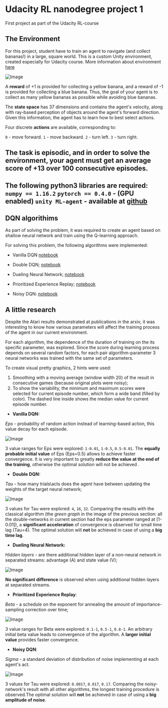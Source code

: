 # Udacity RL nanodegree project 1

First project as part of the Udacity RL-course


## The Environment


For this project, student have to train an agent to navigate (and collect bananas!) in a large, square world. This is a custom Unity environment, created especially for Udacity course. More information about environment [here](https://github.com/jknthn/unity-banana-navigation)

![Image](https://github.com/alex-f1tor/udacity_rl_project_one/blob/master/imgs/environment_sample.png)

A **reward** of +1 is provided for collecting a yellow banana, and a reward of -1 is provided for collecting a blue banana. Thus, the goal of your agent is to collect as many yellow bananas as possible while avoiding blue bananas.

The **state space** has 37 dimensions and contains the agent's velocity, along with ray-based perception of objects around the agent's forward direction. Given this information, the agent has to learn how to best select actions. 

Four discrete **actions** are available, corresponding to:

`0` - move forward.
`1` - move backward.
`2` - turn left.
`3` - turn right.

The task is episodic, and in order to solve the environment, your agent must get an average score of +13 over 100 consecutive episodes.
---
The following python3 libraries are required:
`numpy == 1.16.2`
`pytorch == 0.4.0` - (GPU enabled)
`unity ML-agent` - available at [github](https://github.com/Unity-Technologies/ml-agents/blob/master/docs/Installation.md)
---


## DQN algorithims

As part of solving the problem, it was required to create an agent based on shallow neural network and train using the Q-learning approach.

For solving this problem, the following algorithms were implemented:

* Vanilla DQN [notebook](https://github.com/alex-f1tor/udacity_rl_project_one/blob/master/Vanilla%20DQN/Navigation%20Vanilla-DQN.ipynb)

* Double DQN; [notebook](https://github.com/alex-f1tor/udacity_rl_project_one/blob/master/Double%20DQN/Navigation-DDQN.ipynb)

* Dueling Neural Network;  [notebook](https://github.com/alex-f1tor/udacity_rl_project_one/blob/master/Dueling%20Neural%20Network/Navigation%20Dueling-DQN.ipynb)

* Prioritized Experience Replay; [notebook](https://github.com/alex-f1tor/udacity_rl_project_one/blob/master/Prioritized%20Experience%20Replay/Navigation%20Prioritized%20Experience%20Replay.ipynb)

* Noisy DQN: [notebook](https://github.com/alex-f1tor/udacity_rl_project_one/blob/master/Noisy%20DQN/Navigation-Noisy-DQN.ipynb)


## A little research

Despite the Atari results demonstrated at publications in the arxiv, it was interesting to know how various parameters will affect the training process of the agent in our current environment.

For each algorithm, the dependence of the duration of training on the its specific parameter, was explored. Since the score during learning process depends on several random factors, for each pair algorithm-parameter 3 neural networks was trained with the same set of parameters.

To create visual pretty graphics, 2 hints were used:
1) Smoothing with a moving average (window width 20) of the result in consecutive games (because original plots were noisy);
2) To show the variability, the minimum and maximum scores were selected for current episode number, which form a wide band (filled by color). The dashed line inside shows the median value for current episode number.


* **Vanilla DQN:** 

*Eps* - probability of random action instead of learning-based action, this value decay for each episode. 

![Image](https://github.com/alex-f1tor/udacity_rl_project_one/blob/master/imgs/vanilla_eps.png)

3 value ranges for Eps were explored: `1-0.01`, `1-0.5`, `0.5-0.01`. 
The **equally probable initial value** of Eps (Eps=0.5) allows to achieve faster convergence. It is very important to greatly **reduce the value at the end of the training**, otherwise the optimal solution will not be achieved .


* **Double DQN:**

*Tau* - how many trials\acts does the agent have between updating the weights of the target neural network;

![Image](https://github.com/alex-f1tor/udacity_rl_project_one/blob/master/imgs/ddqn_tau.png)

3 values for Tau were explored: `4`, `16`, `32`.
Comparing the results with the classical algorithm (the _green graph_ in the image of the previous section: all the double-networks in current section had the eps parameter ranged at [1-0.01]), a **significant acceleration** of convergence is observed for small time lag (Tau=4). The optimal solution will **not** be achieved in case of using a **big time lag**.


* **Dueling Neural Network:**

*Hidden layers* - are there additional hidden layer of a non-neural network in separated streams: advantage (A) and state value (V);

![Image](https://github.com/alex-f1tor/udacity_rl_project_one/blob/master/imgs/duel_hidden.png)

**No significant difference** is observed when using additional hidden layers at separated streams.


* **Prioritized Experience Replay**:

*Beta* - a schedule on the exponent  for annealing the amount of importance-sampling correction over time;

![Image](https://github.com/alex-f1tor/udacity_rl_project_one/blob/master/imgs/per_beta.png)

3 value ranges for Beta were explored: `0.1-1`, `0.5-1`, `0.8-1`. 
An arbitrary initial beta value leads to convergence of the algorithm. A **larger initial value** provides faster convergence.


* **Noisy DQN**:

*Sigma* - a standard deviation of distribution of noise implementing at each agent's act.

![Image](https://github.com/alex-f1tor/udacity_rl_project_one/blob/master/imgs/noisy_eps.png)

3 values for Tau were explored: `0.0017`, `0.017`, `0.17`.
Comparing the noisy-network's result with all other algorithms, the longest training procedure is observed.The optimal solution will **not** be achieved in case of using a **big amplitude of noise**.
